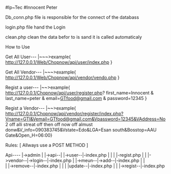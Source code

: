 #Ip~Tec
#Innocent Peter

Db_conn.php file is responsible for the connect of the databass

login.php file hand the Login

clean.php clean the data befor to is sand it is called automaticaly

How to Use 

Get All User---
              |~~~>example{
                    http://127.0.0.1/Web/Chopnow/api/user/index.php
              }

Get All Vendor---
                |~~~>example{
                    http://127.0.0.1/Web/Chopnow/api/vendor/vendo.php
                }

Regist a user---
                |~~>example{
                    http://127.0.0.1/Chopnow/api/user/register.php?
                    first_name=Innocent
                    &
                    last_name=peter
                    &
                    email=GTfood@gmail.com
                    &
                    password=12345
                }

Regist a Vendor---
                 |~~>example{
                     http://127.0.0.1/Chopnow/api/vendor/register/index.php?Vname=GTl&Vemail=GTfood@gmail.com&Vpassword=12345&VAddress=No 2 off alli streat off then off now off almust donw&V_info=090383745&Vstate=Edo&LGA=Esan south&Bosstop=AAU Gate&Open_H=06:00}

Rules:
     [
        Allways use a POST METHOD
      ]


Api---- |->admin
        |
        |->api--|
                |->user--|-index.php
                |        |
                |        |-regist.php
                |
                |
                |->vendor--|->login--|-index.php
                           |
                           |->meun--|->add--|-index.php
                           |        |       
                           |        |->remove--|-index.php
                           |        |
                           |        |update--|-index.php
                           |
                           |
                           |->regist--|-index.php
        
